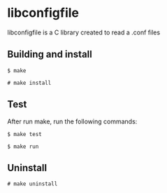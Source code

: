 # libconfigfile

libconfigfile is a C library created to read a .conf files

## Building and install

`$ make`

`# make install`

## Test
After run make, run the following commands:

`$ make test`

`$ make run`

## Uninstall
`# make uninstall`


